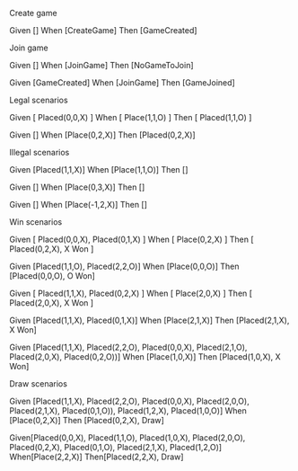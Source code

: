 Create game

Given []
When [CreateGame]
Then [GameCreated]

Join game

Given []
When [JoinGame]
Then [NoGameToJoin]

Given [GameCreated]
When [JoinGame]
Then [GameJoined]

Legal scenarios

Given [ Placed(0,0,X) ]
When [ Place(1,1,O) ]
Then [ Placed(1,1,O) ]

Given []
When [Place(0,2,X)]
Then [Placed(0,2,X)]

Illegal scenarios

Given [Placed(1,1,X)]
When [Place(1,1,O)]
Then []

Given []
When [Place(0,3,X)]
Then []

Given []
When [Place(-1,2,X)]
Then []

Win scenarios

Given [ Placed(0,0,X), Placed(0,1,X) ]
When [ Place(0,2,X) ]
Then [ Placed(0,2,X), X Won ]

Given [Placed(1,1,O), Placed(2,2,O)]
When [Place(0,0,O)]
Then [Placed(0,0,O), O Won]

Given [ Placed(1,1,X), Placed(0,2,X) ]
When [ Place(2,0,X) ]
Then [ Placed(2,0,X), X Won ]

Given [Placed(1,1,X), Placed(0,1,X)]
When [Place(2,1,X)]
Then [Placed(2,1,X), X Won]

Given [Placed(1,1,X), Placed(2,2,O), Placed(0,0,X), 
       Placed(2,1,O), Placed(2,0,X), Placed(0,2,O))]
When [Place(1,0,X)]
Then [Placed(1,0,X), X Won]

Draw scenarios

Given [Placed(1,1,X), Placed(2,2,O), Placed(0,0,X), 
       Placed(2,0,O), Placed(2,1,X), Placed(0,1,O)),
	   Placed(1,2,X), Placed(1,0,O)]
When [Place(0,2,X)]
Then [Placed(0,2,X), Draw]

Given[Placed(0,0,X), Placed(1,1,O), Placed(1,0,X), 
      Placed(2,0,O), Placed(0,2,X), Placed(0,1,O), 
      Placed(2,1,X), Placed(1,2,O)]
When[Place(2,2,X)]
Then[Placed(2,2,X), Draw]


